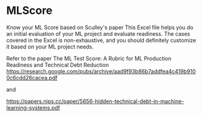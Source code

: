 # MLScore
Know your ML Score based on Sculley's paper
This Excel file helps you do an initial evaluation of your ML project and evaluate readiness.
The cases covered in the Excel is non-exhaustive, and you should definitely customize it based on your ML project needs.

Refer to the paper
The ML Test Score: A Rubric for ML Production Readiness and Technical Debt Reduction
https://research.google.com/pubs/archive/aad9f93b86b7addfea4c419b9100c6cdd26cacea.pdf

and

https://papers.nips.cc/paper/5656-hidden-technical-debt-in-machine-learning-systems.pdf
